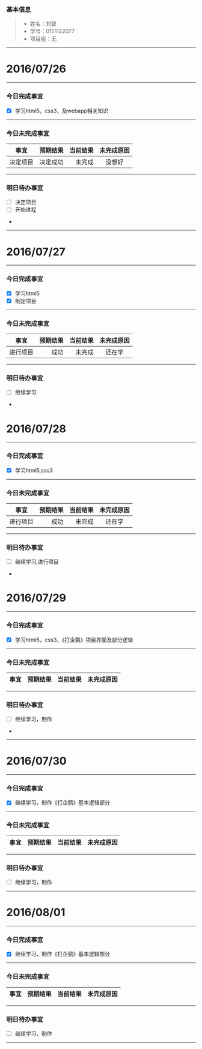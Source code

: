 ### 基本信息
> * 姓名：刘智
> * 学号：0151122077
> * 项目组：无

-------


# 2016/07/26

-------

### 今日完成事宜
- [x]  学习html5，css3，及webapp相关知识

-----
### 今日未完成事宜


| 事宜     |预期结果| 当前结果  | 未完成原因   | 
| --------   | -----:  | -----:  | :----:  |
| 决定项目     | 决定成功  | 未完成   | 没想好   | 


------
### 明日待办事宜
- [ ] 决定项目
- [ ] 开始进程
- 
-------


# 2016/07/27

-------

### 今日完成事宜
- [x]  学习html5
- [x]  制定项目

-----
### 今日未完成事宜


| 事宜     |预期结果| 当前结果  | 未完成原因   | 
| --------   | -----:  | -----:  | :----:  |
| 进行项目   | 成功  | 未完成   | 还在学  | 


------
### 明日待办事宜
- [ ] 继续学习
- 
# 2016/07/28

-------

### 今日完成事宜
- [x]  学习html5,css3


-----
### 今日未完成事宜


| 事宜     |预期结果| 当前结果  | 未完成原因   | 
| --------   | -----:  | -----:  | :----:  |
| 进行项目   | 成功  | 未完成   | 还在学  | 


------
### 明日待办事宜
- [ ] 继续学习,进行项目
- 


# 2016/07/29

-------

### 今日完成事宜
- [x]  学习html5，css3，《打企鹅》项目界面及部分逻辑

-----
### 今日未完成事宜


| 事宜     |预期结果| 当前结果  | 未完成原因   | 
| --------   | -----:  | -----:  | :----:  |



------
### 明日待办事宜
- [ ] 继续学习，制作
- 
-------


# 2016/07/30

-------

### 今日完成事宜
- [x]  继续学习，制作《打企鹅》基本逻辑部分

-----
### 今日未完成事宜


| 事宜     |预期结果| 当前结果  | 未完成原因   | 
| --------   | -----:  | -----:  | :----:  |



------
### 明日待办事宜
- [ ] 继续学习，制作

-------

# 2016/08/01

-------

### 今日完成事宜
- [x]  继续学习，制作《打企鹅》基本逻辑部分

-----
### 今日未完成事宜


| 事宜     |预期结果| 当前结果  | 未完成原因   | 
| --------   | -----:  | -----:  | :----:  |



------
### 明日待办事宜
- [ ] 继续学习，制作

-------
